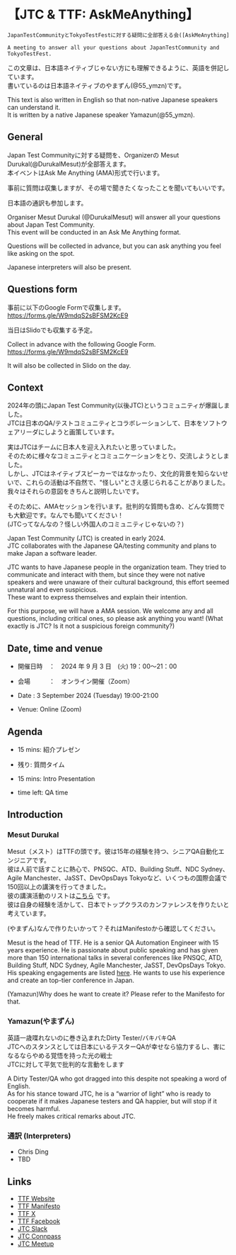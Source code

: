 # 【JTC & TTF: AskMeAnything】

`JapanTestCommunityとTokyoTestFestに対する疑問に全部答える会([AskMeAnything]`

`A meeting to answer all your questions about JapanTestCommunity and TokyoTestFest.`

この文章は、日本語ネイティブじゃない方にも理解できるように、英語を併記しています。  
書いているのは日本語ネイティブのやまずん(@55_ymzn)です。  

This text is also written in English so that non-native Japanese speakers can understand it.  
It is written by a native Japanese speaker Yamazun(@55_ymzn).  

## General

Japan Test Communityに対する疑問を、Organizerの Mesut Durukal(@DurukalMesut)が全部答えます。  
本イベントはAsk Me Anything (AMA)形式で行います。  

事前に質問は収集しますが、その場で聞きたくなったことを聞いてもいいです。  

日本語の通訳も参加します。  

Organiser Mesut Durukal (@DurukalMesut) will answer all your questions about Japan Test Community.  
This event will be conducted in an Ask Me Anything format.  

Questions will be collected in advance, but you can ask anything you feel like asking on the spot.  

Japanese interpreters will also be present.  

## Questions form

事前に以下のGoogle Formで収集します。  
https://forms.gle/W9mdqS2sBFSM2KcE9  

当日はSlidoでも収集する予定。    

Collect in advance with the following Google Form.  
https://forms.gle/W9mdqS2sBFSM2KcE9  

It will also be collected in Slido on the day.  

## Context

2024年の頭にJapan Test Community(以後JTC)というコミュニティが爆誕しました。  
JTCは日本のQA/テストコミュニティとコラボレーションして、日本をソフトウェアリーダにしようと画策しています。  

実はJTCはチームに日本人を迎え入れたいと思っていました。  
そのために様々なコミュニティとコミュニケーションをとり、交流しようとしました。  
しかし、JTCはネイティブスピーカーではなかったり、文化的背景を知らないせいで、これらの活動は不自然で、"怪しい"とさえ感じられることがありました。  
我々はそれらの意図をきちんと説明したいです。   

そのために、AMAセッションを行います。批判的な質問も含め、どんな質問でも大歓迎です。なんでも聞いてください！  
(JTCってなんなの？怪しい外国人のコミュニティじゃないの？)  

Japan Test Community (JTC) is created in early 2024.  
JTC collaborates with the Japanese QA/testing community and plans to make Japan a software leader.  

JTC wants to have Japanese people in the organization team. They tried to communicate and interact with them, 
but since they were not native speakers and were unaware of their cultural background, this effort seemed unnatural and even suspicious.  
These want to express themselves and explain their intention.

For this purpose, we will have a AMA session. We welcome any and all questions, including critical ones, 
so please ask anything you want! (What exactly is JTC? Is it not a suspicious foreign community?)

## Date, time and venue

- 開催日時　：　2024 年 9 月 3 日　(火) 19：00～21：00
- 会場　　　：　オンライン開催（Zoom）

- Date : 3 September 2024 (Tuesday) 19:00-21:00
- Venue: Online (Zoom)

## Agenda

- 15 mins: 紹介プレゼン
- 残り: 質問タイム

- 15 mins: Intro Presentation
- time left: QA time

## Introduction

### Mesut Durukal

Mesut（メスト）はTTFの頭です。彼は15年の経験を持つ、シニアQA自動化エンジニアです。  
彼は人前で話すことに熱心で、PNSQC、ATD、Building Stuff、NDC Sydney、Agile Manchester、JaSST、DevOpsDays Tokyoなど、いくつもの国際会議で150回以上の講演を行ってきました。    
彼の講演活動のリストは[こちら](https://drive.google.com/file/d/1lKTxhk1KEhXBw4kJRTBnHrfusn1S6-Yi/view?usp=drive_link) です。  
彼は自身の経験を活かして、日本でトップクラスのカンファレンスを作りたいと考えています。  

(やまずん)なんで作りたいかって？それはManifestoから確認してください。  

Mesut is the head of TTF. He is a senior QA Automation Engineer with 15 years experience. He is passionate about public 
speaking and has given more than 150 international talks in several conferences like PNSQC, ATD, Building Stuff, 
NDC Sydney, Agile Manchester, JaSST, DevOpsDays Tokyo. His speaking engagements are listed 
[here](https://drive.google.com/file/d/1lKTxhk1KEhXBw4kJRTBnHrfusn1S6-Yi/view?usp=drive_link). He wants to use his
experience and create an top-tier conference in Japan.

(Yamazun)Why does he want to create it? Please refer to the Manifesto for that.  

### Yamazun(やまずん)

英語一歳喋れないのに巻き込まれたDirty Tester/バキバキQA   
JTCへのスタンスとしては日本にいるテスターQAが幸せなら協力するし、害になるならやめる覚悟を持った光の戦士  
JTCに対して平気で批判的な言動をします  

A Dirty Tester/QA who got dragged into this despite not speaking a word of English.  
As for his stance toward JTC, he is a “warrior of light” who is ready to cooperate if it makes Japanese testers and QA happier, but will stop if it becomes harmful.  
He freely makes critical remarks about JTC.

### 通訳 (Interpreters)

* Chris Ding
* TBD

## Links

- [TTF Website](https://tokyotestfest.com/)
- [TTF Manifesto](https://drive.google.com/file/d/1SqSellW0E2jEif7upN-llhzNE9KYXb_M/view?usp=sharing)
- [TTF X](https://x.com/tokyotestfest)
- [TTF Facebook](https://www.facebook.com/tokyotestfest)
- [JTC Slack](https://join.slack.com/t/japantestcommunity/shared_invite/zt-2cak1u0q8-2ebhh1azGJ5AFeFCvnrNfQ)
- [JTC Connpass](https://japantestcommunity.connpass.com/)
- [JTC Meetup](https://www.meetup.com/japan-test-community/)
